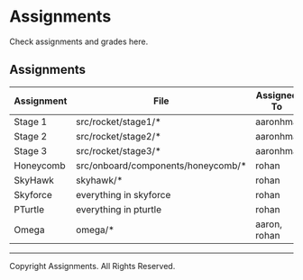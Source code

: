 # Assignments
Check assignments and grades here.

## Assignments
| Assignment   | File                               | Assigned To |  Completed Grade  |
| ------------ |   -------------                    | -----       | ----              |
| Stage 1      | src/rocket/stage1/*                | aaronhma    | 1%                |
| Stage 2      | src/rocket/stage2/*                | aaronhma    | 4%                |
| Stage 3      | src/rocket/stage3/*                | aaronhma    | 0%                |
| Honeycomb    | src/onboard/components/honeycomb/* | rohan       | 6%                |
| SkyHawk      | skyhawk/*                          | rohan       | 0%                |
| Skyforce     | everything in skyforce             | rohan       | 15%               |
| PTurtle      | everything in pturtle              | rohan       | 100%              |
| Omega        | omega/*                            | aaron, rohan| 0%                |

---

Copyright Assignments. All Rights Reserved.